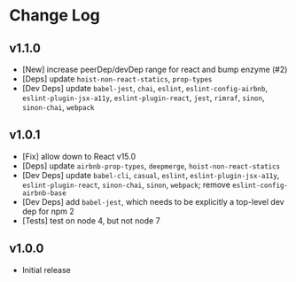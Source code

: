 # Change Log

## v1.1.0
- [New] increase peerDep/devDep range for react and bump enzyme (#2)
- [Deps] update `hoist-non-react-statics`, `prop-types`
- [Dev Deps] update `babel-jest`, `chai`, `eslint`, `eslint-config-airbnb`, `eslint-plugin-jsx-a11y`, `eslint-plugin-react`, `jest`, `rimraf`, `sinon`, `sinon-chai`, `webpack`

## v1.0.1
 - [Fix] allow down to React v15.0
 - [Deps] update `airbnb-prop-types`, `deepmerge`, `hoist-non-react-statics`
 - [Dev Deps] update `babel-cli`, `casual`, `eslint`, `eslint-plugin-jsx-a11y`, `eslint-plugin-react`, `sinon-chai`, `sinon`, `webpack`; remove `eslint-config-airbnb-base`
 - [Dev Deps] add `babel-jest`, which needs to be explicitly a top-level dev dep for npm 2
 - [Tests] test on node 4, but not node 7

## v1.0.0
 - Initial release
